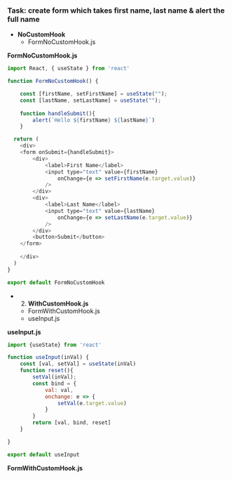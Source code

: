 ### Task: create form which takes first name, last name & alert the full name 


- **NoCustomHook**
  - FormNoCustomHook.js

__FormNoCustomHook.js__
```javascript
import React, { useState } from 'react'

function FormNoCustomHook() {

    const [firstName, setFirstName] = useState("");
    const [lastName, setLastName] = useState("");
    
    function handleSubmit(){
        alert(`Hello ${firstName} ${lastName}`)
    }

  return (
    <div>
    <form onSubmit={handleSubmit}>
        <div>
            <label>First Name</label>
            <input type="text" value={firstName}
                onChange={e => setFirstName(e.target.value)}
            />
        </div>
        <div>
            <label>Last Name</label>
            <input type="text" value={lastName}
                onChange={e => setLastName(e.target.value)}
            />
        </div>
        <button>Submit</button>
    </form>
      
    </div>
  )
}

export default FormNoCustomHook
```


- 2. **WithCustomHook.js**
  - FormWithCustomHook.js
  - useInput.js

__useInput.js__
```javascript
import {useState} from 'react'

function useInput(inVal) {
    const [val, setVal] = useState(inVal)
    function reset(){
        setVal(inVal);
        const bind = {
            val: val,
            onchange: e => {
                setVal(e.target.value)
            }
        }
        return [val, bind, reset]
    }

}

export default useInput
```

__FormWithCustomHook.js__
```javascript

```
